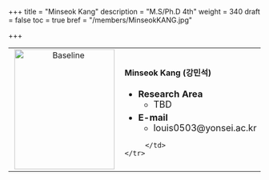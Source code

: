 +++
title = "Minseok Kang"
description = "M.S/Ph.D 4th"
weight = 340
draft = false
toc = true
bref = "/members/MinseokKANG.jpg"

+++

<table>
    <tr>
       <td width="280" align="center" valign="top">
          <img alt="Baseline" width="200px" height="240" src="/members/MinseokKANG.jpg">
       </td>
       <td>
            <h4>Minseok Kang (강민석)</h4>
            <ul class="member_info">
                <li style="font-size: 18px"><b>Research Area</b>
                    <ul class="interest">
                        <li style="margin-bottom: 5px">TBD</li>
                    </ul>
                </li>
                <li style="font-size: 18px"><b>E-mail</b>
                    <ul>
                        <li style="margin-bottom: 5px">louis0503@yonsei.ac.kr</li>
                    </ul>
                </li>
            </ul>


         </td>
    </tr>
</table>